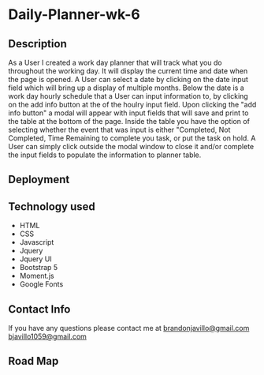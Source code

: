 # Daily-Planner-wk-6

<!-- ## Acceptance Criteria

```md
GIVEN I am using a daily planner to create a schedule
WHEN I open the planner
THEN the current day is displayed at the top of the calendar
WHEN I scroll down
THEN I am presented with timeblocks for standard business hours
WHEN I view the timeblocks for that day
THEN each timeblock is color coded to indicate whether it is in the past, present, or future
WHEN I click into a timeblock
THEN I can enter an event
WHEN I click the save button for that timeblock
THEN the text for that event is saved in local storage
WHEN I refresh the page
THEN the saved events persist
``` -->

## Description

As a User I created a work day planner that will track what you do throughout the working day.  It will display the current time and date when the page is opened.  A User can select a date by clicking on the date input field which will bring up a display of multiple months.  Below the date is a work day hourly schedule that a User can input information to, by clicking on the add info button at the of the houlry input field. Upon clicking the "add info button" a modal will appear with input fields that will save and print to the table at the bottom of the page.  Inside the table you have the option of selecting whether the event that was input is either "Completed, Not Completed, Time Remaining to complete you task, or put the task on hold.  A User can simply click outside the modal window to close it and/or complete the input fields to populate the information to planner table.

## Deployment



## Technology used

- HTML
- CSS
- Javascript
- Jquery
- Jquery UI
- Bootstrap 5
- Moment.js
- Google Fonts

## Contact Info

If you have any questions please contact me at [brandonjavillo@gmail.com](google.com)
                                               [bjavillo1059@gmail.com](google.com)

## Road Map